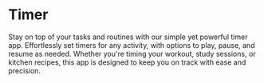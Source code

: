 # Timer
Stay on top of your tasks and routines with our simple yet powerful timer app. Effortlessly set timers for any activity, with options to play, pause, and resume as needed. Whether you're timing your workout, study sessions, or kitchen recipes, this app is designed to keep you on track with ease and precision.
